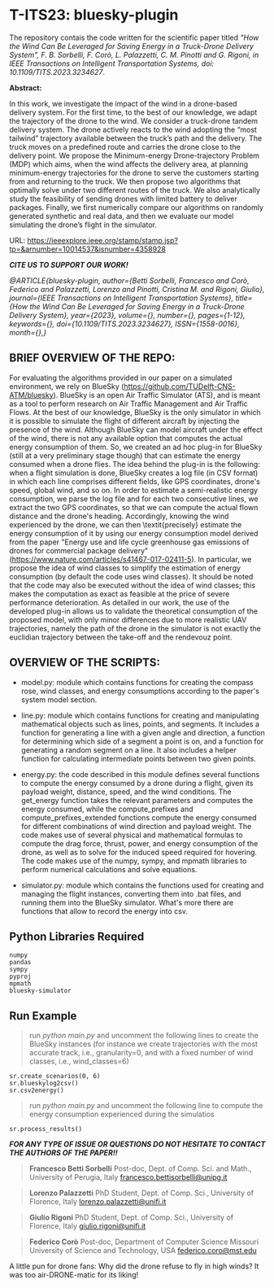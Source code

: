 # T-ITS23: bluesky-plugin

The repository contais the code written for the scientific paper titled *"How the Wind Can Be Leveraged for Saving Energy in a Truck-Drone Delivery System", F. B. Sorbelli, F. Corò, L. Palazzetti, C. M. Pinotti and G. Rigoni, in IEEE Transactions on Intelligent Transportation Systems, doi: 10.1109/TITS.2023.3234627*.

**Abstract:**

In this work, we investigate the impact of the wind in a drone-based delivery system. For the first time, to the best of our knowledge, we adapt the trajectory of the drone to the wind. We consider a truck-drone tandem delivery system. The drone actively reacts to the wind adopting the “most tailwind” trajectory available between the truck’s path and the delivery. The truck moves on a predefined route and carries the drone close to the delivery point. We propose the Minimum-energy Drone-trajectory Problem (MDP) which aims, when the wind affects the delivery area, at planning minimum-energy trajectories for the drone to serve the customers starting from and returning to the truck. We then propose two algorithms that optimally solve under two different routes of the truck. We also analytically study the feasibility of sending drones with limited battery to deliver packages. Finally, we first numerically compare our algorithms on randomly generated synthetic and real data, and then we evaluate our model simulating the drone’s flight in the simulator.

URL: https://ieeexplore.ieee.org/stamp/stamp.jsp?tp=&arnumber=10014537&isnumber=4358928

***CITE US TO SUPPORT OUR WORK!***

*@ARTICLE{bluesky-plugin,*
  *author={Betti Sorbelli, Francesco and Corò, Federico and Palazzetti, Lorenzo and Pinotti, Cristina M. and Rigoni, Giulio},*
  *journal={IEEE Transactions on Intelligent Transportation Systems},*
  *title={How the Wind Can Be Leveraged for Saving Energy in a Truck-Drone Delivery System},* 
  *year={2023},*
  *volume={},*
  *number={},*
  *pages={1-12},*
  *keywords={},*
  *doi={10.1109/TITS.2023.3234627},*
  *ISSN={1558-0016},*
  *month={},}*
  
## BRIEF OVERVIEW OF THE REPO:
 
For evaluating the algorithms provided in our paper on a simulated environment, we rely on BlueSky (https://github.com/TUDelft-CNS-ATM/bluesky).
BlueSky is an open Air Traffic Simulator (ATS), and is meant as a tool to perform research on Air Traffic Management and Air Traffic Flows.
At the best of our knowledge, BlueSky is the only simulator in which it is possible to simulate the flight of different aircraft by injecting the presence of the wind.
Although BlueSky can model aircraft under the effect of the wind, there is not any available option that computes the actual energy consumption of them.
So, we created an ad hoc plug-in for BlueSky (still at a very preliminary stage though) that can estimate the energy consumed when a drone flies.
The idea behind the plug-in is the following: when a flight simulation is done, BlueSky creates a log file (in CSV format) in which each line comprises different fields, like GPS coordinates, drone's speed, global wind, and so on.
In order to estimate a semi-realistic energy consumption, we parse the log file and for each two consecutive lines, we extract the two GPS coordinates, so that we can compute the actual flown distance and the drone's heading.
Accordingly, knowing the wind experienced by the drone, we can then \textit{precisely} estimate the energy consumption of it by using our energy consumption model derived from the paper "Energy use and life cycle greenhouse gas emissions of drones for commercial package delivery" (https://www.nature.com/articles/s41467-017-02411-5).
In particular, we propose the idea of wind classes to simplify the estimation of energy consumption (by default the code uses wind classes).
It should be noted that the code may also be executed without the idea of wind classes; this makes the computation as exact as feasible at the price of severe performance deterioration.
As detailed in our work, the use of the developed plug-in allows us to validate the theoretical consumption of the proposed model, with only minor differences due to more realistic UAV trajectories, namely the path of the drone in the simulator is not exactly the euclidian trajectory between the take-off and the rendevouz point.

## OVERVIEW OF THE SCRIPTS:

- model.py: module which contains functions for creating the compass rose, wind classes, and energy consumptions according to the paper's system model section.

- line.py: module which contains functions for creating and manipulating mathematical objects such as lines, points, and segments. It includes a function for generating a line with a given angle and direction, a function for determining which side of a segment a point is on, and a function for generating a random segment on a line. It also includes a helper function for calculating intermediate points between two given points.

- energy.py: the code described in this module defines several functions to compute the energy consumed by a drone during a flight, given its payload weight, distance, speed, and the wind conditions. The get_energy function takes the relevant parameters and computes the energy consumed, while the compute_prefixes and compute_prefixes_extended functions compute the energy consumed for different combinations of wind direction and payload weight. The code makes use of several physical and mathematical formulas to compute the drag force, thrust, power, and energy consumption of the drone, as well as to solve for the induced speed required for hovering. The code makes use of the numpy, sympy, and mpmath libraries to perform numerical calculations and solve equations.

- simulator.py: module which contains the functions used for creating and managing the flight instances, converting them into .bat files, and running them into the BlueSky simulator. What's more there are functions that allow to record the energy into csv.

## Python Libraries Required
```
numpy
pandas
sympy
pyproj
mpmath
bluesky-simulator
```

## Run Example
> run *python main.py* and uncomment the following lines to create the BlueSky instances (for instance we create trajectories with the most accurate track, i.e.,  granularity=0, and with a fixed number of wind classes, i.e., wind_classes=6)
```
sr.create_scenarios(0, 6)
sr.blueskylog2csv()
sr.csv2energy()
```
> run *python main.py* and uncomment the following line to compute the energy consumption experienced during the simulatios
```
sr.process_results()
```

***FOR ANY TYPE OF ISSUE OR QUESTIONS DO NOT HESITATE TO CONTACT THE AUTHORS OF THE PAPER!!***

>**Francesco Betti Sorbelli**
>Post-doc, Dept. of Comp. Sci. and Math., 
>University of Perugia, Italy
>francesco.bettisorbelli@unipg.it
	
>**Lorenzo Palazzetti** 
>PhD Student, Dept. of Comp. Sci., 
>University of Florence, Italy
>lorenzo.palazzetti@unifi.it

>**Giulio Rigoni**
>PhD Student, Dept. of Comp. Sci.,
>University of Florence, Italy
>giulio.rigoni@unifi.it

>**Federico Corò** 
>Post-doc, Department of Computer Science
>Missouri University of Science and Technology, USA
>federico.coro@mst.edu

A little pun for drone fans: Why did the drone refuse to fly in high winds? It was too air-DRONE-matic for its liking!
